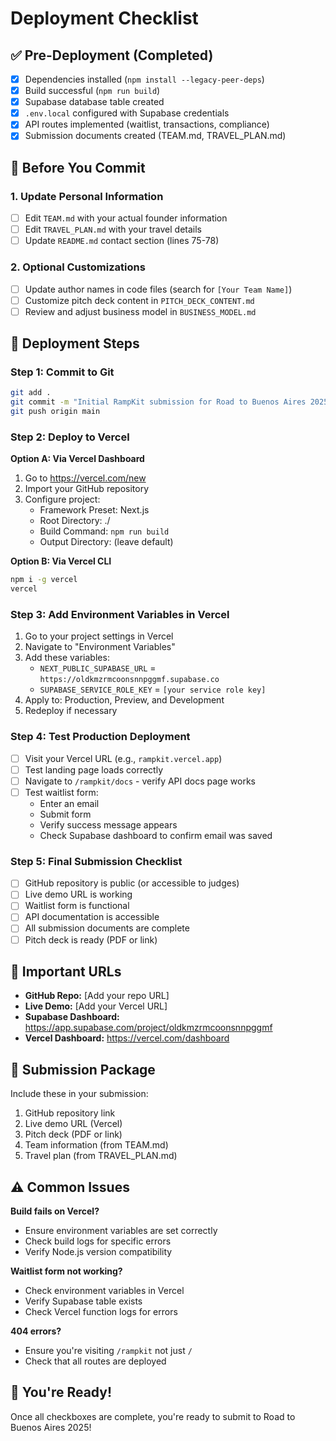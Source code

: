 # Deployment Checklist

## ✅ Pre-Deployment (Completed)

- [x] Dependencies installed (`npm install --legacy-peer-deps`)
- [x] Build successful (`npm run build`)
- [x] Supabase database table created
- [x] `.env.local` configured with Supabase credentials
- [x] API routes implemented (waitlist, transactions, compliance)
- [x] Submission documents created (TEAM.md, TRAVEL_PLAN.md)

## 📝 Before You Commit

### 1. Update Personal Information
- [ ] Edit `TEAM.md` with your actual founder information
- [ ] Edit `TRAVEL_PLAN.md` with your travel details
- [ ] Update `README.md` contact section (lines 75-78)

### 2. Optional Customizations
- [ ] Update author names in code files (search for `[Your Team Name]`)
- [ ] Customize pitch deck content in `PITCH_DECK_CONTENT.md`
- [ ] Review and adjust business model in `BUSINESS_MODEL.md`

## 🚀 Deployment Steps

### Step 1: Commit to Git
```bash
git add .
git commit -m "Initial RampKit submission for Road to Buenos Aires 2025"
git push origin main
```

### Step 2: Deploy to Vercel

**Option A: Via Vercel Dashboard**
1. Go to https://vercel.com/new
2. Import your GitHub repository
3. Configure project:
   - Framework Preset: Next.js
   - Root Directory: ./
   - Build Command: `npm run build`
   - Output Directory: (leave default)

**Option B: Via Vercel CLI**
```bash
npm i -g vercel
vercel
```

### Step 3: Add Environment Variables in Vercel
1. Go to your project settings in Vercel
2. Navigate to "Environment Variables"
3. Add these variables:
   - `NEXT_PUBLIC_SUPABASE_URL` = `https://oldkmzrmcoonsnnpggmf.supabase.co`
   - `SUPABASE_SERVICE_ROLE_KEY` = `[your service role key]`
4. Apply to: Production, Preview, and Development
5. Redeploy if necessary

### Step 4: Test Production Deployment
- [ ] Visit your Vercel URL (e.g., `rampkit.vercel.app`)
- [ ] Test landing page loads correctly
- [ ] Navigate to `/rampkit/docs` - verify API docs page works
- [ ] Test waitlist form:
  - Enter an email
  - Submit form
  - Verify success message appears
  - Check Supabase dashboard to confirm email was saved

### Step 5: Final Submission Checklist
- [ ] GitHub repository is public (or accessible to judges)
- [ ] Live demo URL is working
- [ ] Waitlist form is functional
- [ ] API documentation is accessible
- [ ] All submission documents are complete
- [ ] Pitch deck is ready (PDF or link)

## 🔗 Important URLs

- **GitHub Repo:** [Add your repo URL]
- **Live Demo:** [Add your Vercel URL]
- **Supabase Dashboard:** https://app.supabase.com/project/oldkmzrmcoonsnnpggmf
- **Vercel Dashboard:** https://vercel.com/dashboard

## 📧 Submission Package

Include these in your submission:
1. GitHub repository link
2. Live demo URL (Vercel)
3. Pitch deck (PDF or link)
4. Team information (from TEAM.md)
5. Travel plan (from TRAVEL_PLAN.md)

## ⚠️ Common Issues

**Build fails on Vercel?**
- Ensure environment variables are set correctly
- Check build logs for specific errors
- Verify Node.js version compatibility

**Waitlist form not working?**
- Check environment variables in Vercel
- Verify Supabase table exists
- Check Vercel function logs for errors

**404 errors?**
- Ensure you're visiting `/rampkit` not just `/`
- Check that all routes are deployed

## 🎉 You're Ready!

Once all checkboxes are complete, you're ready to submit to Road to Buenos Aires 2025!
